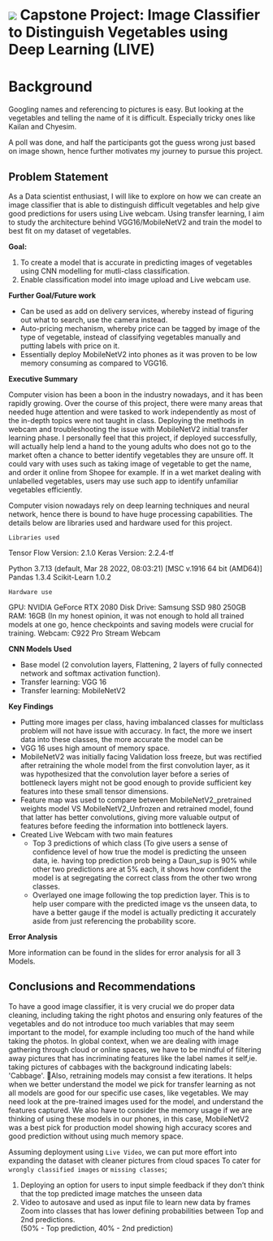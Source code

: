 # ![](https://ga-dash.s3.amazonaws.com/production/assets/logo-9f88ae6c9c3871690e33280fcf557f33.png) Capstone Project: Image Classifier to Distinguish Vegetables using Deep Learning (LIVE)

# Background

Googling names and referencing to pictures is easy. But looking at the vegetables and telling the name of it is difficult. Especially tricky ones like Kailan and Chyesim.

A poll was done, and half the participants got the guess wrong just based on image shown, hence further motivates my journey to pursue this project.

## Problem Statement

As a Data scientist enthusiast, I will like to explore on how we can create an image classifier that is able to distinguish difficult vegetables and help give good predictions for users using Live webcam. 
Using transfer learning, I aim to study the architecture behind VGG16/MobileNetV2 and train the model to best fit on my dataset of vegetables. 

**Goal:**

1) To create a model that is accurate in predicting images of vegetables using CNN modelling for mutli-class classification. 
2) Enable classification model into image upload and Live webcam use. 


**Further Goal/Future work**

- Can be used as add on delivery services, whereby instead of figuring out what to search, use the camera instead. 
- Auto-pricing mechanism, whereby price can be tagged by image of the type of vegetable, instead of classifying vegetables manually and putting labels with price on it.
- Essentially deploy MobileNetV2 into phones as it was proven to be low memory consuming as compared to VGG16. 


**Executive Summary** 

Computer vision has been a boon in the industry nowadays, and it has been rapidly growing. Over the course of this project, there were many areas that needed huge attention and were tasked to work independently as most of the in-depth topics were not taught in class. 
Deploying the methods in webcam and troubleshooting the issue with MobileNetV2 initial transfer learning phase. I personally feel that this project, if deployed successfully, will actually help lend a hand to the young adults who does not go to the market often
a chance to better identify vegetables they are unsure off. It could vary with uses such as taking image of vegetable to get the name, and order it online from Shopee for example. If in a wet market dealing with unlabelled vegetables, users may use such app to identify unfamiliar vegetables efficiently. 

Computer vision nowadays rely on deep learning techniques and neural network, hence there is bound to have huge processing capabilities. The details below are libraries used and hardware used for this project. 


`Libraries used`

Tensor Flow Version: 2.1.0
Keras Version: 2.2.4-tf

Python 3.7.13 (default, Mar 28 2022, 08:03:21) [MSC v.1916 64 bit (AMD64)]
Pandas 1.3.4
Scikit-Learn 1.0.2


`Hardware use`

GPU: NVIDIA GeForce RTX 2080 
Disk Drive: Samsung SSD 980 250GB 
RAM: 16GB (In my honest opinion, it was not enough to hold all trained models at one go, hence checkpoints and saving models were crucial for training. 
Webcam: C922 Pro Stream Webcam


**CNN Models Used**
- Base model (2 convolution layers, Flattening, 2 layers of fully connected network and softmax activation function). 
- Transfer learning: VGG 16
- Transfer learning: MobileNetV2

**Key Findings** 

- Putting more images per class, having imbalanced classes for multiclass problem will not have issue with accuracy. In fact, the more we insert data into these classes, the more accurate the model can be 
- VGG 16 uses high amount of memory space. 
- MobileNetV2 was initially facing Validation loss freeze, but was rectified after retraining the whole model from the first convolution layer, as it was hypothesized that the convolution layer before a series of bottleneck layers might not be good enough to provide sufficient key features into these small tensor dimensions. 
- Feature map was used to compare between MobileNetV2_pretrained weights model VS MobileNetV2_Unfrozen and retrained model, found that latter has better convolutions, giving more valuable output of features before feeding the information into bottleneck layers. 
- Created Live Webcam with two main features 
	- Top 3 predictions of which class (To give users a sense of confidence level of how true the model is predicting the unseen data, ie. having top prediction prob being a Daun_sup is 90% while other two predictions are at 5% each, it shows how confident the model is at segregating the correct class from the other two wrong classes. 
	- Overlayed one image following the top prediction layer. This is to help user compare with the predicted image vs the unseen data, to have a better gauge if the model is actually predicting it accurately aside from just referencing the probability score. 



**Error Analysis** 

More information can be found in the slides for error analysis for all 3 Models. 


## Conclusions and Recommendations

To have a good image classifier, it is very crucial we do proper data cleaning, including taking the right photos and ensuring only features of the vegetables and do not introduce too much variables that may seem important to the model, for example including too much of the hand while taking the photos. 
In global context, when we are dealing with image gathering through cloud or online spaces, we have to be mindful of filtering away pictures that has incriminating features like the label names it self,ie. taking pictures of cabbages with the background indicating labels: 'Cabbage'. 
Also, retraining models may consist a few iterations. It helps when we better understand the model we pick for transfer learning as not all models are good for our specific use cases, like vegetables. 
We may need look at the pre-trained images used for the model, and understand the features captured. 
We also have to consider the memory usage if we are thinking of using these models in our phones, in this case, MobileNetV2 was a best pick for production model showing high accuracy scores and good prediction without using much memory space. 

Assuming deployment using `Live Video`, we can put more effort into expanding the dataset with cleaner pictures from cloud spaces 
To cater for `wrongly classified images` or `missing classes`;
1) Deploying an option for users to input simple feedback if they don’t think that the top predicted image matches the unseen data
2) Video to autosave and used as input file to learn new data by frames
Zoom into classes that has lower defining probabilities between Top and 2nd predictions.  
(50% - Top prediction, 40% - 2nd prediction) 




